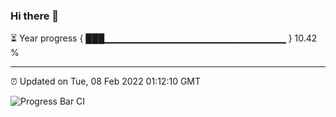 ### Hi there 👋

⏳ Year progress { ███▁▁▁▁▁▁▁▁▁▁▁▁▁▁▁▁▁▁▁▁▁▁▁▁▁▁▁ } 10.42 %

---

⏰ Updated on Tue, 08 Feb 2022 01:12:10 GMT

![Progress Bar CI](https://github.com/ZhaoGui/ZhaoGui/workflows/Progress%20Bar%20CI/badge.svg)
